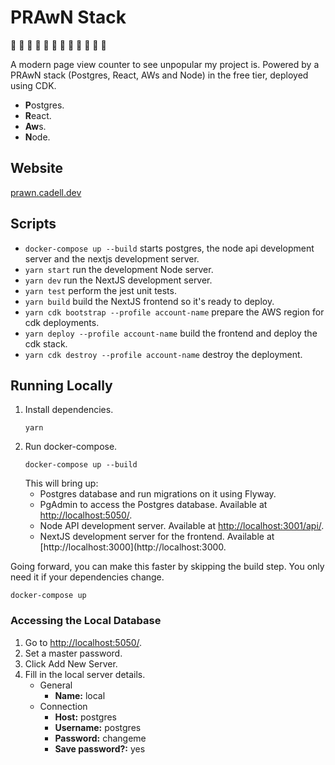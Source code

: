 # PRAwN Stack

🦐 🍤 🦐 🍤 🦐 🍤 🦐 🍤 🦐 🍤 🦐 🍤

A modern page view counter to see unpopular my project is. Powered by a PRAwN stack (Postgres, React, AWs and Node) in the free tier, deployed using CDK.

- **P**ostgres.
- **R**eact.
- **Aw**s.
- **N**ode.

## Website

[prawn.cadell.dev](https://prawn.cadell.dev)

## Scripts

- `docker-compose up --build` starts postgres, the node api development server and the nextjs development server.
- `yarn start` run the development Node server.
- `yarn dev` run the NextJS development server.
- `yarn test` perform the jest unit tests.
- `yarn build` build the NextJS frontend so it's ready to deploy.
- `yarn cdk bootstrap --profile account-name` prepare the AWS region for cdk deployments.
- `yarn deploy --profile account-name` build the frontend and deploy the cdk stack.
- `yarn cdk destroy --profile account-name` destroy the deployment.

## Running Locally

1. Install dependencies.
   ```
   yarn
   ```
1. Run docker-compose.
   ```
   docker-compose up --build
   ```
   This will bring up:
   - Postgres database and run migrations on it using Flyway.
   - PgAdmin to access the Postgres database. Available at [http://localhost:5050/](http://localhost:5050/).
   - Node API development server. Available at [http://localhost:3001/api/](http://localhost:3001/api/).
   - NextJS development server for the frontend. Available at [http://localhost:3000](http://localhost:3000.

Going forward, you can make this faster by skipping the build step. You only need it if your dependencies change.

```
docker-compose up
```

### Accessing the Local Database

1. Go to [http://localhost:5050/](http://localhost:5050/).
1. Set a master password.
1. Click Add New Server.
1. Fill in the local server details.
   - General
     - **Name:** local
   - Connection
     - **Host:** postgres
     - **Username:** postgres
     - **Password:** changeme
     - **Save password?:** yes
